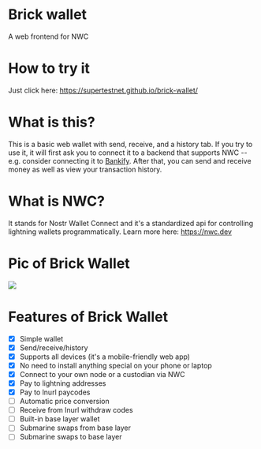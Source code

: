 # Brick wallet
A web frontend for NWC

# How to try it
Just click here: https://supertestnet.github.io/brick-wallet/

# What is this?
This is a basic web wallet with send, receive, and a history tab. If you try to use it, it will first ask you to connect it to a backend that supports NWC -- e.g. consider connecting it to [Bankify](https://supertestnet.github.io/bankify/). After that, you can send and receive money as well as view your transaction history.

# What is NWC?
It stands for Nostr Wallet Connect and it's a standardized api for controlling lightning wallets programmatically. Learn more here: https://nwc.dev

# Pic of Brick Wallet

<kbd><img src="https://supertestnet.github.io/brick-wallet/brick%20wallet.png"></img></kbd>

# Features of Brick Wallet

- [x] Simple wallet
- [x] Send/receive/history
- [x] Supports all devices (it's a mobile-friendly web app)
- [x] No need to install anything special on your phone or laptop
- [x] Connect to your own node or a custodian via NWC
- [x] Pay to lightning addresses
- [x] Pay to lnurl paycodes
- [ ] Automatic price conversion
- [ ] Receive from lnurl withdraw codes
- [ ] Built-in base layer wallet
- [ ] Submarine swaps from base layer
- [ ] Submarine swaps to base layer
